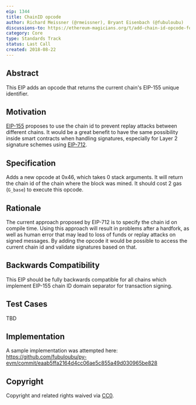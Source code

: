 ```yaml
---
eip: 1344
title: ChainID opcode
author: Richard Meissner (@rmeissner), Bryant Eisenbach (@fubuloubu)
discussions-to: https://ethereum-magicians.org/t/add-chain-id-opcode-for-replay-protection-when-handling-signed-messages-in-contracts/1131
category: Core
type: Standards Track
status: Last Call
created: 2018-08-22
---
```


## Abstract
This EIP adds an opcode that returns the current chain's EIP-155 unique identifier.

## Motivation
[EIP-155](https://github.com/ethereum/EIPs/blob/master/EIPS/eip-155.md) proposes to use the chain id to prevent replay attacks between different chains. It would be a great benefit to have the same possibility inside smart contracts when handling signatures, especially for Layer 2 signature schemes using [EIP-712](https://github.com/ethereum/EIPs/blob/master/EIPS/eip-712.md).

## Specification
Adds a new opcode at 0x46, which takes 0 stack arguments. It will return the chain id of the chain where the block was mined. It should cost 2 gas (`G_base`) to execute this opcode.

## Rationale
The current approach proposed by EIP-712 is to specify the chain id on compile time. Using this approach will result in problems after a hardfork, as well as human error that may lead to loss of funds or replay attacks on signed messages. 
By adding the opcode it would be possible to access the current chain id and validate signatures based on that.

## Backwards Compatibility
This EIP should be fully backwards compatible for all chains which implement EIP-155 chain ID domain separator for transaction signing.

## Test Cases
TBD

## Implementation
A sample implementation was attempted here: https://github.com/fubuloubu/py-evm/commit/eaab5ffa2164d4cc06ae5c855a49d030965be828

## Copyright
Copyright and related rights waived via [CC0](https://creativecommons.org/publicdomain/zero/1.0/).
